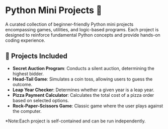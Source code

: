 # Python Mini Projects 🐍

A curated collection of beginner-friendly Python mini projects encompassing games, utilities, and logic-based programs. Each project is designed to reinforce fundamental Python concepts and provide hands-on coding experience.

## 📁 Projects Included

- **Secret Auction Program**: Conducts a silent auction, determining the highest bidder.
- **Head-Tail Game**: Simulates a coin toss, allowing users to guess the outcome.
- **Leap Year Checker**: Determines whether a given year is a leap year.
- **Pizza Payment Calculator**: Calculates the total cost of a pizza order based on selected options.
- **Rock-Paper-Scissors Game**: Classic game where the user plays against the computer.

*Note:Each project is self-contained and can be run independently.

